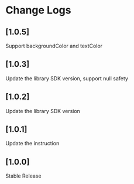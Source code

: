 # Change Logs

## [1.0.5]

Support backgroundColor and textColor

## [1.0.3]

Update the library SDK version, support null safety

## [1.0.2]

Update the library SDK version

## [1.0.1]

Update the instruction

## [1.0.0]

Stable Release
